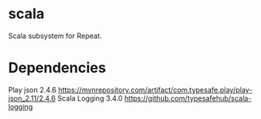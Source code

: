 # scala
Scala subsystem for Repeat.

# Dependencies
Play json 2.4.6 https://mvnrepository.com/artifact/com.typesafe.play/play-json_2.11/2.4.6
Scala Logging 3.4.0 https://github.com/typesafehub/scala-logging
